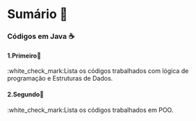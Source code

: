 # Sumário :bookmark_tabs:

### Códigos em Java :coffee: 

#### 1.Primeiro:pushpin: 
<p>:white_check_mark:Lista os códigos trabalhados com lógica de 
programação e Estruturas de Dados.<p/>

#### 2.Segundo:pushpin: ###
<p>:white_check_mark:Lista os códigos trabalhados em POO.<p/>
